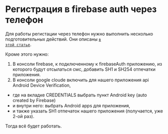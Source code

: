 # Регистрация в firebase auth через телефон

Для работы регистации через телефон нужно выполнить несколько подготовительных действий. Они описаны 
<code>[в этой статье](https://www.geeksforgeeks.org/firebase-authentication-with-phone-number-otp-in-android/)</code>.

Кроме этого нужно:  
1. В консоли firebase, к подключенному к firebaseAuth приложению, из которого будут отсылаться смс, добавить SH1 и SH254 отпечатки приложения.
2. В консоли google cloude включить для нашего приложения api Android Device Verification,  
  - где на вкладке CREDENTIALS выбрать пункт Android key (auto created by Firebase)  
  - и внутри него: выбрать Android apps для приложения,  
  - и также указать SH1 отпечаток нашего приложения (получается, уже 2-ой раз).

Тогда всё будет работать.
